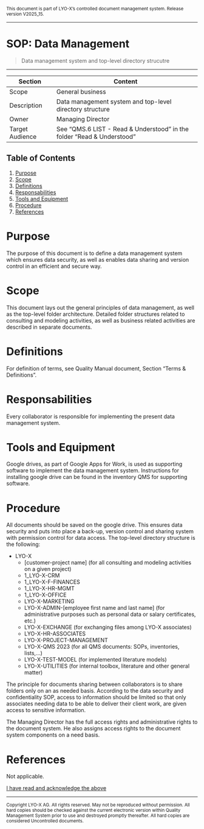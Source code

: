 <sub>This document is part of LYO-X’s controlled document management system. Release version V2025_15.</sub>

---

# SOP: Data Management 
> Data management system and top-level directory strucutre             
---

| Section          | Content  |
|------------------|----------|
| Scope            | General business    |
| Description      | Data management system and top-level directory structure  |
| Owner            | Managing Director   |
| Target Audience  | See “QMS.6 LIST - Read & Understood” in the folder “Read & Understood”   |


## Table of Contents
1. [Purpose](#purpose)
2. [Scope](#scope)
3. [Definitions](#definitions)
4. [Responsabilities](#responsabilities)
5. [Tools and Equipment](#tools-and-equipment)
6. [Procedure](#procedure)
7. [References](#references)
   
# Purpose
The purpose of this document is to define a data management system which ensures data security, as well as enables data sharing and version control in an efficient and secure way. 

# Scope
This document lays out the general principles of data management, as well as the top-level folder architecture. Detailed folder structures related to consulting and modeling activities, as well as business related activities are described in separate documents. 

# Definitions
For definition of terms, see Quality Manual document, Section “Terms & Definitions”. 

# Responsabilities
Every collaborator is responsible for implementing the present data management system.

# Tools and Equipment
Google drives, as part of Google Apps for Work, is used as supporting software to implement the data management system. Instructions for installing google drive can be found in the inventory QMS for supporting software.

# Procedure
All documents should be saved on the google drive. This ensures data security and puts into place a back-up, version control and sharing system with permission control for data access. The top-level directory structure is the following:
* LYO-X
  * [customer-project name] (for all consulting and modeling activities on a given project)
  * 1_LYO-X-CRM
  * 1_LYO-X-F-FINANCES
  * 1_LYO-X-HR-MGMT
  * 1_LYO-X-OFFICE
  * LYO-X-MARKETING
  * LYO-X-ADMIN-[employee first name and last name] (for administrative purposes such as personal data or salary certificates, etc.)
  * LYO-X-EXCHANGE (for exchanging files among LYO-X associates)
  * LYO-X-HR-ASSOCIATES
  * LYO-X-PROJECT-MANAGEMENT
  * LYO-X-QMS 2023 (for all QMS documents: SOPs, inventories, lists,...)
  * LYO-X-TEST-MODEL (for implemented literature models)
  * LYO-X-UTILITIES (for internal toolbox, literature and other general matter)

The principle for documents sharing between collaborators is to share folders only on an as needed basis. According to the data security and confidentiality SOP, access to information should be limited so that only associates needing data to be able to deliver their client work, are given access to sensitive information. 

The Managing Director has the full access rights and administrative rights to the document system. He also assigns access rights to the document system components on a need basis.

# References
Not applicable.

<a class="btn"
   target="_blank" rel="noopener noreferrer"
   href="https://github.com/LYO-X/read-logs/issues/new?template=read.yml&title=Read:+{{ page.url | absolute_url | uri_escape }}">
  I have read and acknowledge the above
</a>


-----

<sub>Copyright LYO-X AG.  All rights reserved.  May not be reproduced without permission. All hard copies should be checked against the current electronic version within Quality Management System prior to use and destroyed promptly thereafter.  All hard copies are considered Uncontrolled documents.<sub> 
